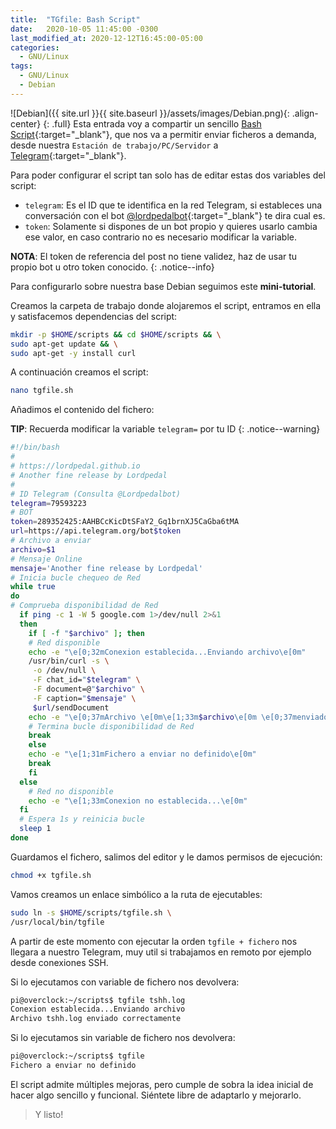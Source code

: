 ```yaml
---
title:  "TGfile: Bash Script"
date:   2020-10-05 11:45:00 -0300
last_modified_at: 2020-12-12T16:45:00-05:00
categories:
  - GNU/Linux
tags:
  - GNU/Linux
  - Debian
---
```


![Debian]({{ site.url }}{{ site.baseurl }}/assets/images/Debian.png){: .align-center}
{: .full}
Esta entrada voy a compartir un sencillo [Bash Script](https://es.wikipedia.org/wiki/Bash){:target="_blank"}, que nos va a permitir enviar ficheros a demanda, desde nuestra `Estación de trabajo/PC/Servidor` a [Telegram](https://web.telegram.org/){:target="_blank"}.

Para poder configurar el script tan solo has de editar estas dos variables del script:

- `telegram`: Es el ID que te identifica en la red Telegram, si estableces una conversación con el bot [@lordpedalbot](https://t.me/Lordpedalbot){:target="_blank"} te dira cual es.
- `token`: Solamente si dispones de un bot propio y quieres usarlo cambia ese valor, en caso contrario no es necesario modificar la variable.

**NOTA**: El token de referencia del post no tiene validez, haz de usar tu propio bot u otro token conocido.
{: .notice--info}

Para configurarlo sobre nuestra base Debian seguimos este **mini-tutorial**. 

Creamos la carpeta de trabajo donde alojaremos el script, entramos en ella y satisfacemos dependencias del script:

```bash
mkdir -p $HOME/scripts && cd $HOME/scripts && \
sudo apt-get update && \
sudo apt-get -y install curl
```

A continuación creamos el script:

```bash
nano tgfile.sh
```

Añadimos el contenido del fichero:

**TIP**: Recuerda modificar la variable `telegram=` por tu ID
{: .notice--warning}

```bash
#!/bin/bash
#
# https://lordpedal.github.io
# Another fine release by Lordpedal
#
# ID Telegram (Consulta @Lordpedalbot)
telegram=79593223
# BOT
token=289352425:AAHBCcKicDtSFaY2_Gq1brnXJ5CaGba6tMA
url=https://api.telegram.org/bot$token
# Archivo a enviar
archivo=$1
# Mensaje Online
mensaje='Another fine release by Lordpedal'
# Inicia bucle chequeo de Red
while true
do
# Comprueba disponibilidad de Red
  if ping -c 1 -W 5 google.com 1>/dev/null 2>&1
  then
    if [ -f "$archivo" ]; then
    # Red disponible
    echo -e "\e[0;32mConexion establecida...Enviando archivo\e[0m"
    /usr/bin/curl -s \
     -o /dev/null \
     -F chat_id="$telegram" \
     -F document=@"$archivo" \
     -F caption="$mensaje" \
     $url/sendDocument
    echo -e "\e[0;37mArchivo \e[0m\e[1;33m$archivo\e[0m \e[0;37menviado correctamente\e[0m"
    # Termina bucle disponibilidad de Red
    break
    else
    echo -e "\e[1;31mFichero a enviar no definido\e[0m"
    break
    fi
  else
    # Red no disponible
    echo -e "\e[1;33mConexion no establecida...\e[0m"
  fi
  # Espera 1s y reinicia bucle
  sleep 1
done
```

Guardamos el fichero, salimos del editor y le damos permisos de ejecución:

```bash
chmod +x tgfile.sh
```

Vamos creamos un enlace simbólico a la ruta de ejecutables:

```bash
sudo ln -s $HOME/scripts/tgfile.sh \
/usr/local/bin/tgfile
```

A partir de este momento con ejecutar la orden `tgfile + fichero` nos llegara a nuestro Telegram, muy util si trabajamos en remoto por ejemplo desde conexiones SSH.

Si lo ejecutamos con variable de fichero nos devolvera:

```bash
pi@overclock:~/scripts$ tgfile tshh.log
Conexion establecida...Enviando archivo
Archivo tshh.log enviado correctamente
```

Si lo ejecutamos sin variable de fichero nos devolvera:

```bash
pi@overclock:~/scripts$ tgfile
Fichero a enviar no definido
```

El script admite múltiples mejoras, pero cumple de sobra la idea inicial de hacer algo sencillo y funcional. Siéntete libre de adaptarlo y mejorarlo.


> Y listo!
